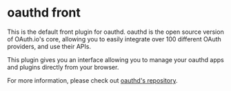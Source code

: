 oauthd front
============

This is the default front plugin for oauthd. oauthd is the open source version of OAuth.io's core, allowing you to easily integrate over 100 different OAuth providers, and use their APIs.

This plugin gives you an interface allowing you to manage your oauthd apps and plugins directly from your browser.

For more information, please check out [oauthd's repository](https://github.com/oauth-io/oauthd).